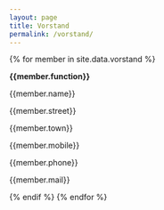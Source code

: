 ```yaml
---
layout: page
title: Vorstand
permalink: /vorstand/
---
```


<div class="row">
{% for member in site.data.vorstand  %}
    <div class="col-md-6 vorstand">
    <p><strong>{{member.function}}</strong></p>
    <p>{{member.name}}</p>
    <p>{{member.street}}</p>
    <p>{{member.town}}</p>
    <p>{{member.mobile}}</p>
    <p>{{member.phone}}</p>
    <p>{{member.mail}}</p>
  </div>
  {% endif %}
{% endfor %}
</div>




